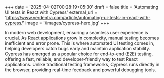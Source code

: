 +++
date = '2025-04-02T00:28:19+05:30'
draft = false
title = 'Automating UI tests in React with Cypress'
external_url = 'https://www.verdentra.com/article/automating-ui-tests-in-react-with-cypress/'
image = '/images/cypress-hero.jpg'
+++


In modern web development, ensuring a seamless user experience is crucial. As React applications grow in complexity, manual testing becomes inefficient and error prone. This is where automated UI testing comes in, helping developers catch bugs early and maintain application stability. Cypress has emerged as a popular choice for end-to-end (E2E) testing, offering a fast, reliable, and developer-friendly way to test React applications. Unlike traditional testing frameworks, Cypress runs directly in the browser, providing real-time feedback and powerful debugging tools.